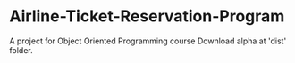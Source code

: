 # Airline-Ticket-Reservation-Program
A project for Object Oriented Programming course
Download alpha at 'dist' folder.
